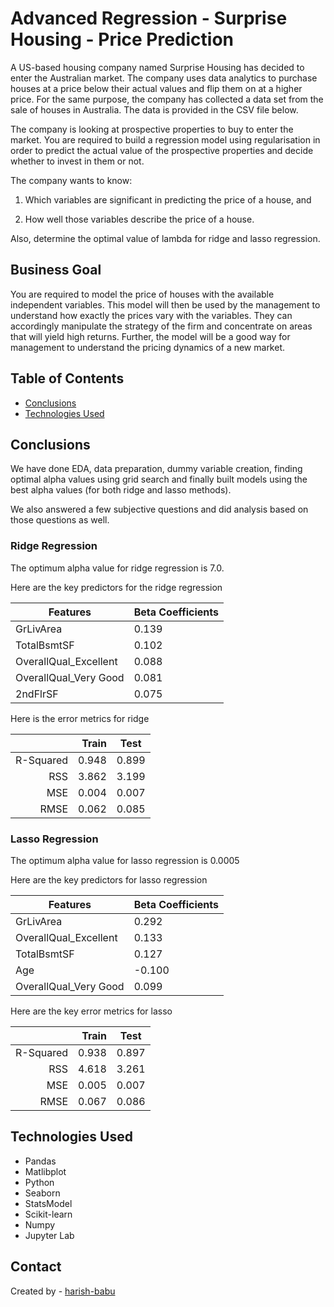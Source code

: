 # Advanced Regression - Surprise Housing - Price Prediction


A US-based housing company named Surprise Housing has decided to enter the Australian market. The company uses data analytics to purchase houses at a price below their actual values and flip them on at a higher price. For the same purpose, the company has collected a data set from the sale of houses in Australia. The data is provided in the CSV file below.

 

The company is looking at prospective properties to buy to enter the market. You are required to build a regression model using regularisation in order to predict the actual value of the prospective properties and decide whether to invest in them or not.

 

The company wants to know:

1. Which variables are significant in predicting the price of a house, and

1. How well those variables describe the price of a house.

 

Also, determine the optimal value of lambda for ridge and lasso regression.


## Business Goal
You are required to model the price of houses with the available independent variables. This model will then be used by the management to understand how exactly the prices vary with the variables. They can accordingly manipulate the strategy of the firm and concentrate on areas that will yield high returns. Further, the model will be a good way for management to understand the pricing dynamics of a new market.

## Table of Contents
* [Conclusions](#conclusions)
* [Technologies Used](#technologies-used)



## Conclusions
We have done EDA, data preparation, dummy variable creation, finding optimal alpha values using grid search and finally built models using the best alpha values (for both ridge and lasso methods).

We also answered a few subjective questions and did analysis based on those questions as well.

### Ridge Regression

The optimum alpha value for ridge regression is 7.0.

Here are the key predictors for the ridge regression

| Features              | Beta Coefficients  |
|-----------------------|--------------------|
| GrLivArea             | 0.139              |
| TotalBsmtSF           | 0.102              |
| OverallQual_Excellent | 0.088              |
| OverallQual_Very Good | 0.081              |
| 2ndFlrSF              | 0.075              |


Here is the error metrics for ridge

|           | Train | Test  |
|----------:|------:|-------|
| R-Squared | 0.948 | 0.899 |
|       RSS | 3.862 | 3.199 |
|       MSE | 0.004 | 0.007 |
|      RMSE | 0.062 | 0.085 |

### Lasso Regression

The optimum alpha value for lasso regression is 0.0005

Here are the key predictors for lasso regression

| Features              | Beta Coefficients |
|-----------------------|-------------------|
| GrLivArea             | 0.292             |
| OverallQual_Excellent | 0.133             |
| TotalBsmtSF           | 0.127             |
| Age                   | -0.100            |
| OverallQual_Very Good | 0.099             |



Here are the key error metrics for lasso


|           | Train | Test  |
|----------:|------:|-------|
| R-Squared | 0.938 | 0.897 |
|       RSS | 4.618 | 3.261 |
|       MSE | 0.005 | 0.007 |
|      RMSE | 0.067 | 0.086 |



## Technologies Used
- Pandas
- Matlibplot
- Python
- Seaborn
- StatsModel
- Scikit-learn
- Numpy
- Jupyter Lab


## Contact
Created by - [harish-babu](https://github.com/harish-babu)